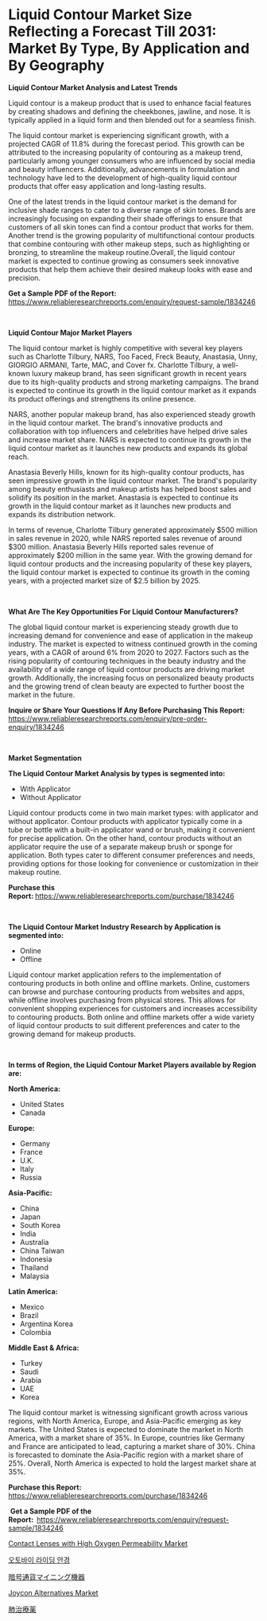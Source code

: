 <p><h1>Liquid Contour Market Size Reflecting a Forecast Till 2031: Market By Type, By Application and By Geography</h1></p><p><strong>Liquid Contour Market Analysis and Latest Trends</strong></p>
<p><p>Liquid contour is a makeup product that is used to enhance facial features by creating shadows and defining the cheekbones, jawline, and nose. It is typically applied in a liquid form and then blended out for a seamless finish.</p><p>The liquid contour market is experiencing significant growth, with a projected CAGR of 11.8% during the forecast period. This growth can be attributed to the increasing popularity of contouring as a makeup trend, particularly among younger consumers who are influenced by social media and beauty influencers. Additionally, advancements in formulation and technology have led to the development of high-quality liquid contour products that offer easy application and long-lasting results.</p><p>One of the latest trends in the liquid contour market is the demand for inclusive shade ranges to cater to a diverse range of skin tones. Brands are increasingly focusing on expanding their shade offerings to ensure that customers of all skin tones can find a contour product that works for them. Another trend is the growing popularity of multifunctional contour products that combine contouring with other makeup steps, such as highlighting or bronzing, to streamline the makeup routine.Overall, the liquid contour market is expected to continue growing as consumers seek innovative products that help them achieve their desired makeup looks with ease and precision.</p></p>
<p><strong>Get a Sample PDF of the Report:&nbsp;</strong> <a href="https://www.reliableresearchreports.com/enquiry/request-sample/1834246">https://www.reliableresearchreports.com/enquiry/request-sample/1834246</a></p>
<p>&nbsp;</p>
<p><strong>Liquid Contour Major Market Players</strong></p>
<p><p>The liquid contour market is highly competitive with several key players such as Charlotte Tilbury, NARS, Too Faced, Freck Beauty, Anastasia, Unny, GIORGIO ARMANI, Tarte, MAC, and Cover fx. Charlotte Tilbury, a well-known luxury makeup brand, has seen significant growth in recent years due to its high-quality products and strong marketing campaigns. The brand is expected to continue its growth in the liquid contour market as it expands its product offerings and strengthens its online presence.</p><p>NARS, another popular makeup brand, has also experienced steady growth in the liquid contour market. The brand's innovative products and collaboration with top influencers and celebrities have helped drive sales and increase market share. NARS is expected to continue its growth in the liquid contour market as it launches new products and expands its global reach.</p><p>Anastasia Beverly Hills, known for its high-quality contour products, has seen impressive growth in the liquid contour market. The brand's popularity among beauty enthusiasts and makeup artists has helped boost sales and solidify its position in the market. Anastasia is expected to continue its growth in the liquid contour market as it launches new products and expands its distribution network.</p><p>In terms of revenue, Charlotte Tilbury generated approximately $500 million in sales revenue in 2020, while NARS reported sales revenue of around $300 million. Anastasia Beverly Hills reported sales revenue of approximately $200 million in the same year. With the growing demand for liquid contour products and the increasing popularity of these key players, the liquid contour market is expected to continue its growth in the coming years, with a projected market size of $2.5 billion by 2025.</p></p>
<p>&nbsp;</p>
<p><strong>What Are The Key Opportunities For Liquid Contour Manufacturers?</strong></p>
<p><p>The global liquid contour market is experiencing steady growth due to increasing demand for convenience and ease of application in the makeup industry. The market is expected to witness continued growth in the coming years, with a CAGR of around 6% from 2020 to 2027. Factors such as the rising popularity of contouring techniques in the beauty industry and the availability of a wide range of liquid contour products are driving market growth. Additionally, the increasing focus on personalized beauty products and the growing trend of clean beauty are expected to further boost the market in the future.</p></p>
<p><strong>Inquire or Share Your Questions If Any Before Purchasing This Report:</strong> <a href="https://www.reliableresearchreports.com/enquiry/pre-order-enquiry/1834246">https://www.reliableresearchreports.com/enquiry/pre-order-enquiry/1834246</a></p>
<p>&nbsp;</p>
<p><strong>Market Segmentation</strong></p>
<p><strong>The Liquid Contour Market Analysis by types is segmented into:</strong></p>
<p><ul><li>With Applicator</li><li>Without Applicator</li></ul></p>
<p><p>Liquid contour products come in two main market types: with applicator and without applicator. Contour products with applicator typically come in a tube or bottle with a built-in applicator wand or brush, making it convenient for precise application. On the other hand, contour products without an applicator require the use of a separate makeup brush or sponge for application. Both types cater to different consumer preferences and needs, providing options for those looking for convenience or customization in their makeup routine.</p></p>
<p><strong>Purchase this Report:&nbsp;</strong><a href="https://www.reliableresearchreports.com/purchase/1834246">https://www.reliableresearchreports.com/purchase/1834246</a></p>
<p>&nbsp;</p>
<p><strong>The Liquid Contour Market Industry Research by Application is segmented into:</strong></p>
<p><ul><li>Online</li><li>Offline</li></ul></p>
<p><p>Liquid contour market application refers to the implementation of contouring products in both online and offline markets. Online, customers can browse and purchase contouring products from websites and apps, while offline involves purchasing from physical stores. This allows for convenient shopping experiences for customers and increases accessibility to contouring products. Both online and offline markets offer a wide variety of liquid contour products to suit different preferences and cater to the growing demand for makeup products.</p></p>
<p>&nbsp;</p>
<p><strong>In terms of Region, the Liquid Contour Market Players available by Region are:</strong></p>
<p>
    <p> <strong> North America: </strong>
        <ul>
            <li>United States</li>
            <li>Canada</li>
        </ul>
        </p> 
    <p> <strong> Europe: </strong>
        <ul>
            <li>Germany</li>
            <li>France</li>
            <li>U.K.</li>
            <li>Italy</li>
            <li>Russia</li>
        </ul>
        </p> 
    <p> <strong> Asia-Pacific: </strong>
        <ul>
            <li>China</li>
            <li>Japan</li>
            <li>South Korea</li>
            <li>India</li>
            <li>Australia</li>
            <li>China Taiwan</li>
            <li>Indonesia</li>
            <li>Thailand</li>
            <li>Malaysia</li>
        </ul>
        </p> 
    <p> <strong> Latin America: </strong>
        <ul>
            <li>Mexico</li>
            <li>Brazil</li>
            <li>Argentina Korea</li>
            <li>Colombia</li>
        </ul>
        </p> 
    <p> <strong> Middle East & Africa: </strong>
        <ul>
            <li>Turkey</li>
            <li>Saudi</li>
            <li>Arabia</li>
            <li>UAE</li>
            <li>Korea</li>
        </ul>
    </p>
    </p>
<p><p>The liquid contour market is witnessing significant growth across various regions, with North America, Europe, and Asia-Pacific emerging as key markets. The United States is expected to dominate the market in North America, with a market share of 35%. In Europe, countries like Germany and France are anticipated to lead, capturing a market share of 30%. China is forecasted to dominate the Asia-Pacific region with a market share of 25%. Overall, North America is expected to hold the largest market share at 35%.</p></p>
<p><strong>Purchase this Report: </strong><a href="https://www.reliableresearchreports.com/purchase/1834246">https://www.reliableresearchreports.com/purchase/1834246</a></p>
<p>&nbsp;<strong>Get a Sample PDF of the Report:&nbsp;&nbsp;</strong><a href="https://www.reliableresearchreports.com/enquiry/request-sample/1834246">https://www.reliableresearchreports.com/enquiry/request-sample/1834246</a></p>
<p><strong></strong></p>
<p><p><a href="https://github.com/fiixsa/Market-Research-Report-List-1/blob/main/contact-lenses-with-high-oxygen-permeability-market.md">Contact Lenses with High Oxygen Permeability Market</a></p><p><a href="https://medium.com/@hershelkris/%EC%98%A4%ED%86%A0%EB%B0%94%EC%9D%B4-%ED%83%80%EB%8A%94-%EC%95%88%EA%B2%BD-%EC%8B%9C%EC%9E%A5-%EC%A0%90%EC%9C%A0%EC%9C%A8-%EB%B3%80%ED%99%94-%EB%B0%8F-%EC%8B%9C%EC%9E%A5-%EC%84%B1%EC%9E%A5-%ED%8A%B8%EB%A0%8C%EB%93%9C-2024%EB%85%84-2031%EB%85%84-98e5e6dbecb7">오토바이 라이딩 안경</a></p><p><a href="https://github.com/xemfu2379520/Market-Research-Report-List-1/blob/main/86148104328.md">暗号通貨マイニング機器</a></p><p><a href="https://github.com/Airanohannonzb68e5pb53oc1/Market-Research-Report-List-1/blob/main/joycon-alternatives-market.md">Joycon Alternatives Market</a></p><p><a href="https://github.com/bucuel854722/Market-Research-Report-List-1/blob/main/73562664329.md">肺治療薬</a></p></p>
